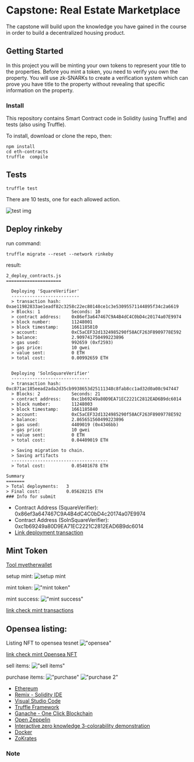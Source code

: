 # Capstone: Real Estate Marketplace

The capstone will build upon the knowledge you have gained in the course in order to build a decentralized housing product. 

## Getting Started

In this project you will be minting your own tokens to represent your title to the properties. Before you mint a token, you need to verify you own the property. You will use zk-SNARKs to create a verification system which can prove you have title to the property without revealing that specific information on the property.

### Install

This repository contains Smart Contract code in Solidity (using Truffle) and tests (also using Truffle).

To install, download or clone the repo, then:

```
npm install
cd eth-contracts
truffle  compile
 ```

## Tests
```
truffle test
```

There are 10 tests, one for each allowed action.


![test img](docs/test.webp)

## Deploy rinkeby
run command:
```
truffle migrate --reset --network rinkeby
```
result:

 ```
 2_deploy_contracts.js
=====================

   Deploying 'SquareVerifier'
   --------------------------
   > transaction hash:    0xae11982833ae1eadf82c3258c22ec80148ce1c3e53095571144895f34c2a6619
   > Blocks: 1            Seconds: 10
   > contract address:    0x86ef3a647467C9A4B4dC4C0bD4c20174a07E9974
   > block number:        11248001
   > block timestamp:     1661185810
   > account:             0xC5aCEF32d1324985290f58ACF263F8909778E592
   > balance:             2.909741750499223896
   > gas used:            992659 (0xf2593)
   > gas price:           10 gwei
   > value sent:          0 ETH
   > total cost:          0.00992659 ETH


   Deploying 'SolnSquareVerifier'
   ------------------------------
   > transaction hash:    0xc871ac185eead2ada2d35cb9938653d25111348c8fab8cc1ad32d0a08c947447
   > Blocks: 2            Seconds: 21
   > contract address:    0xc1b69249a80D9EA71EC2221C2812EAD6B9dc6014
   > block number:        11248003
   > block timestamp:     1661185840
   > account:             0xC5aCEF32d1324985290f58ACF263F8909778E592
   > balance:             2.865651560499223896
   > gas used:            4409019 (0x4346bb)
   > gas price:           10 gwei
   > value sent:          0 ETH
   > total cost:          0.04409019 ETH

   > Saving migration to chain.
   > Saving artifacts
   -------------------------------------
   > Total cost:          0.05401678 ETH

Summary
=======
> Total deployments:   3
> Final cost:          0.05628215 ETH
### Info for submit
 ```

* Contract Address (SquareVerifier): 0x86ef3a647467C9A4B4dC4C0bD4c20174a07E9974
* Contract Address (SolnSquareVerifier): 0xc1b69249a80D9EA71EC2221C2812EAD6B9dc6014
* [Link deployment transaction](https://rinkeby.etherscan.io/address/0xC5aCEF32d1324985290f58ACF263F8909778E592)

## Mint Token
[Tool myetherwallet](https://www.myetherwallet.com)

setup mint:
![setup mint](docs/mint5.PNG)

mint token:
!["mint token"](docs/mint2.PNG)

mint success:
!["mint success"](docs/mint3.PNG)

[link check mint transactions](https://rinkeby.etherscan.io/address/0xc1b69249a80D9EA71EC2221C2812EAD6B9dc6014)

## Opensea listing:
Listing NFT to opensea tesnet
!["opensea"](docs/opensea.PNG)

[link check mint Opensea NFT](https://testnets.opensea.io/collection/cnxtoken)

sell items:
!["sell items"](docs/listing_price.PNG)

purchase items:
!["purchase"](docs/purchase_item.PNG)
!["purchase 2"](docs/purchase_item_2.PNG)

* [Ethereum](https://www.ethereum.org/)
* [Remix - Solidity IDE](https://remix.ethereum.org/)
* [Visual Studio Code](https://code.visualstudio.com/)
* [Truffle Framework](https://truffleframework.com/)
* [Ganache - One Click Blockchain](https://truffleframework.com/ganache)
* [Open Zeppelin ](https://openzeppelin.org/)
* [Interactive zero knowledge 3-colorability demonstration](http://web.mit.edu/~ezyang/Public/graph/svg.html)
* [Docker](https://docs.docker.com/install/)
* [ZoKrates](https://github.com/Zokrates/ZoKrates)

### Note



